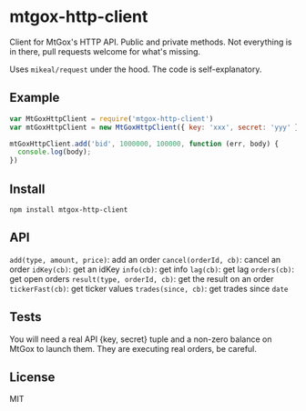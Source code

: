 # mtgox-http-client

Client for MtGox's HTTP API. Public and private methods.
Not everything is in there, pull requests welcome for what's missing.

Uses `mikeal/request` under the hood. The code is self-explanatory.

## Example
```javascript
var MtGoxHttpClient = require('mtgox-http-client')
var mtGoxHttpClient = new MtGoxHttpClient({ key: 'xxx', secret: 'yyy' })

mtGoxHttpClient.add('bid', 1000000, 100000, function (err, body) {
  console.log(body);
})
```

## Install
`npm install mtgox-http-client`

## API
`add(type, amount, price)`: add an order
`cancel(orderId, cb)`: cancel an order
`idKey(cb)`: get an idKey
`info(cb)`: get info
`lag(cb)`: get lag
`orders(cb)`: get open orders
`result(type, orderId, cb)`: get the result on an order
`tickerFast(cb)`: get ticker values
`trades(since, cb)`: get trades since `date`

## Tests
You will need a real API {key, secret} tuple and a non-zero balance on
MtGox to launch them. They are executing real orders, be careful.

## License
MIT

